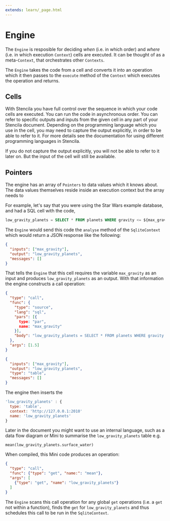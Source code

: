 ```yaml
---
extends: learn/_page.html
---
```


# Engine

The `Engine` is resposible for deciding _when_ (i.e. in which order) and _where_ (i.e. in which execution `Context`) cells are executed.
It can be thought of as a meta-`Context`, that orchestrates other `Contexts`.

The `Engine` takes the code from a cell and converts it into an operation which it then passes
to the `execute` method of the `Context` which executes the operation and returns.

## Cells

With Stencila you have full control over the sequence in which your code cells are executed. You can run the code in asynchronous order.
You can refer to specific outputs and inputs from the given cell in any part of your Stencila document. Depending
on the programming language which you use in the cell, you may need to capture the output explicitly, in order to be able to
refer to it. For more details see the documentation for using different programming languages in Stencila.

If you do not capture the output explicitly, you will not be able to refer to it later on. But the input of the cell
will still be available.


## Pointers

The engine has an array of `Pointers` to data values which it knows about. The data values themselves reside inside an execution context but the array needs to

For example, let's say that you were using the Star Wars example database, and had a SQL cell with the code,

```sql
low_gravity_planets = SELECT * FROM planets WHERE gravity <= ${max_gravity}
```

The `Engine` would send this code the `analyse` method of the `SqliteContext` which would return a JSON response like the following:

```json
{
  "inputs": ["max_gravity"],
  "output": "low_gravity_planets",
  "messages": []
}
```

That tells the `Engine` that this cell requires the variable `max_gravity` as an input and produces `low_gravity_planets` as an output. With that information the engine constructs a call operation:

```json
{
  "type": "call",
  "func": {
    "type": "source",
    "lang": "sql",
    "pars": [{
      type: "par",
      name: "max_gravity"
    }],
    "body": "low_gravity_planets = SELECT * FROM planets WHERE gravity <= ${max_gravity}"
  },
  "args": [1.5]
}
```

```json
{
  "inputs": ["max_gravity"],
  "output": "low_gravity_planets",
  "type": "table",
  "messages": []
}
```

The engine then inserts the

```js
'low_gravity_planets' : {
  type: 'table',
  context: 'http://127.0.0.1:2010'
  name: 'low_gravity_planets'
}
```

Later in the document you might want to use an internal language, such as a data flow diagram or Mini to summarise the `low_gravity_planets` table e.g.

```mini
mean(low_gravity_planets.surface_water)
```

When compiled, this Mini code produces an operation:

```json
{
  "type": "call",
  "func": {"type": "get", "name:": "mean"},
  "args": [
    {"type": "get", "name": "low_gravity_planets"}
  ]
}
```

The `Engine` scans this call operation for any global `get` operations (i.e. a `get` not within a function), finds the `get` for `low_gravity_planets` and thus schedules this call to be run in the `SqliteContext`.
